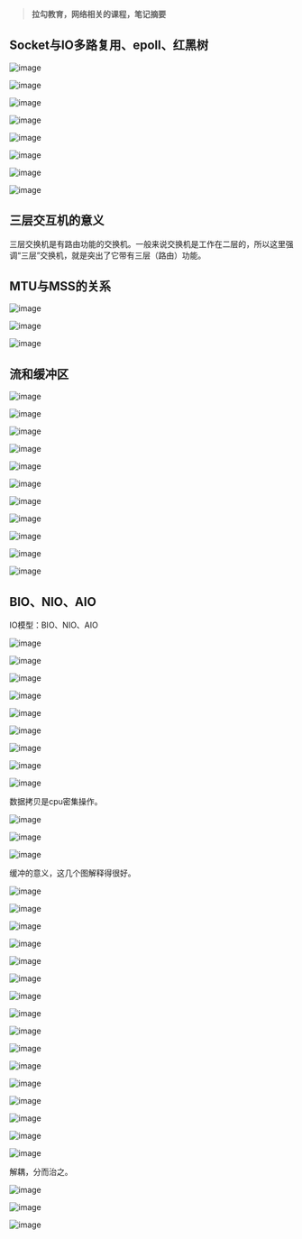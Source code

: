 > **拉勾教育，网络相关的课程，笔记摘要**

## Socket与IO多路复用、epoll、红黑树
![image](https://github.com/user-attachments/assets/bd55a15f-4c28-4b73-adbc-12a20489449d)

![image](https://github.com/user-attachments/assets/ef3372db-e50a-42a0-9372-3b3130e52af4)

![image](https://github.com/user-attachments/assets/be598710-9fb9-4792-88b6-8bc56878d14d)

![image](https://github.com/user-attachments/assets/0583367b-264a-42f0-8a0c-57f6b4c7273c)

![image](https://github.com/user-attachments/assets/a6c13e90-6c3a-49a8-b206-29f015116dab)

![image](https://github.com/user-attachments/assets/eea65443-253b-4dac-904c-efff31025bb7)

![image](https://github.com/user-attachments/assets/fe3f807c-c35f-49d8-980d-b1074aaec14d)

![image](https://github.com/user-attachments/assets/a7bcbea6-93cc-42d7-9cbf-841a284a2224)

## 三层交互机的意义
三层交换机是有路由功能的交换机。一般来说交换机是工作在二层的，所以这里强 调“三层”交换机，就是突出了它带有三层（路由）功能。

## MTU与MSS的关系
![image](https://github.com/user-attachments/assets/e4c5bbe5-bca2-48ce-8915-5482a10f0c23)

![image](https://github.com/user-attachments/assets/16d2de3a-f3f5-4e2b-9676-3692cbdf8db1)

![image](https://github.com/user-attachments/assets/747d4739-49a3-480c-b46e-f9a18fcfb923)

## 流和缓冲区
![image](https://github.com/user-attachments/assets/aa6ee475-98f6-4de8-8057-6533d8cf7331)

![image](https://github.com/user-attachments/assets/691645f5-c737-482f-ac14-4344e7ef2e6a)

![image](https://github.com/user-attachments/assets/25f8d101-2d50-4172-b9eb-fb9433f1d1ac)

![image](https://github.com/user-attachments/assets/af014686-46dd-4111-83ab-2fdfd4c39bde)

![image](https://github.com/user-attachments/assets/9addedf6-ba72-4d82-a582-bb1b81665425)

![image](https://github.com/user-attachments/assets/bd76c125-5df7-4c15-bf92-4e97d9bd4d97)

![image](https://github.com/user-attachments/assets/5d348102-3fa2-4c2f-851f-dbc786a567b4)

![image](https://github.com/user-attachments/assets/b86e1d08-ddd0-474c-9cd2-c85d3292a364)

![image](https://github.com/user-attachments/assets/928f633e-3d90-4052-8a01-bff254957ac1)

![image](https://github.com/user-attachments/assets/4231f7d2-53e5-438c-a1f6-856ffd01fb13)

![image](https://github.com/user-attachments/assets/69d9f012-1137-481e-b0e3-6059135404b0)


## BIO、NIO、AIO
IO模型：BIO、NIO、AIO

![image](https://github.com/user-attachments/assets/e23ea29f-6153-499c-b6ee-7ff844c39215)

![image](https://github.com/user-attachments/assets/aff8a73b-2b28-4c6e-9ee9-c082ac296b61)

![image](https://github.com/user-attachments/assets/3c158538-5397-40e6-9516-2beb2bdc5a5c)

![image](https://github.com/user-attachments/assets/478fce66-9b21-4710-b1b9-46d01be8455c)

![image](https://github.com/user-attachments/assets/62748766-3c7c-4cda-ba07-174984e421c4)

![image](https://github.com/user-attachments/assets/fbbd2742-f039-457a-8b86-6450e81ca153)

![image](https://github.com/user-attachments/assets/270e1920-929e-4cea-a57e-3c5f4d17cb94)

![image](https://github.com/user-attachments/assets/14488ab4-6e82-4aa6-a568-f90e1ed12776)

![image](https://github.com/user-attachments/assets/fa0c2201-24b1-4d5d-9538-46558f5f29da)

数据拷贝是cpu密集操作。

![image](https://github.com/user-attachments/assets/c4fba6ba-6edf-4c65-ac2a-e9e636614d79)

![image](https://github.com/user-attachments/assets/6f444cae-05e5-4a5a-b42f-78a4a1e1d9a9)

![image](https://github.com/user-attachments/assets/f463bb81-a2d7-4631-883c-06d9cd334a26)

缓冲的意义，这几个图解释得很好。

![image](https://github.com/user-attachments/assets/0eabd014-5df5-44b4-bbed-2a0c88795204)

![image](https://github.com/user-attachments/assets/4457b3a8-14a4-4a51-addd-52e621c2760b)

![image](https://github.com/user-attachments/assets/378bec8a-66ba-489a-b422-9468489e0bbe)

![image](https://github.com/user-attachments/assets/26930039-b755-4d48-af50-38d6be43f898)

![image](https://github.com/user-attachments/assets/ab0b81d3-2a90-4990-91b3-919fdc9a47ff)

![image](https://github.com/user-attachments/assets/dbd64753-1b15-4e77-b14f-f738ac4a15f4)

![image](https://github.com/user-attachments/assets/aff9a421-2775-4efc-a40a-ebadc2b461e3)

![image](https://github.com/user-attachments/assets/f2673cad-76ff-4cba-95dd-0ffbf4858c6a)

![image](https://github.com/user-attachments/assets/1bdd2413-5814-41d2-b7e5-c7959827fb3d)

![image](https://github.com/user-attachments/assets/95547f40-f2b9-4528-80e9-b2dc39acc47b)

![image](https://github.com/user-attachments/assets/e68aca32-4a39-4744-a26d-1e31873fce75)

![image](https://github.com/user-attachments/assets/0673db3a-195e-4d62-a8ac-814ee9432c1e)

![image](https://github.com/user-attachments/assets/990797a5-dedd-4dde-a6be-f77b6d3baeb7)

![image](https://github.com/user-attachments/assets/81485261-fa7e-4d69-a704-1ed6625bd0ab)

![image](https://github.com/user-attachments/assets/9dba8728-7753-45af-b75d-0052b9b5f9a3)

![image](https://github.com/user-attachments/assets/3ca75193-6281-4d71-98fc-4c156fe064c8)

解耦，分而治之。

![image](https://github.com/user-attachments/assets/bc361904-fc48-492d-9c69-4ceb19658d86)

![image](https://github.com/user-attachments/assets/28b1986a-7504-43d0-a7b7-0d914c933dd0)

![image](https://github.com/user-attachments/assets/14a22ca8-1ab6-4cbf-988d-276f670e3796)

